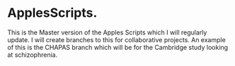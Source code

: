 # ApplesScripts. 
This is the Master version of the Apples Scripts which I will regularly update.
I will create branches to this for collaborative projects. An example of this is the CHAPAS branch which will be for the 
Cambridge study looking at schizophrenia. 
